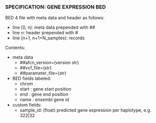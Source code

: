 ### SPECIFICATION: GENE EXPRESSION BED

BED 4 file with meta data and header as follows:

* line [0, n): meta data prepended with ##
* line n: header prepended with #
* line [n+1, n+1+N_samples): records

Contents:

* meta data
    - ##afcn_version=(version str)
    - ##vcf_file=(str)
    - ##parameter_file=(str)
* BED fields labeled: 
    - chrom
    - start : gene start position
    - end : gene end position
    - name : ensembl gene id
* custom fields:
    - sample_id: (float) predicted gene expression per haplotype, e.g.
        322|32
